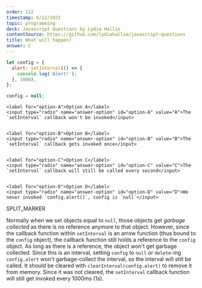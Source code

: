 ```yaml
---
order: 112
timestamp: 6/12/2021
topic: programming
deck: Javascript Questions by Lydia Hallie
contentSource: https://github.com/lydiahallie/javascript-questions
title: What will happen?
answer: C
---
```


  

```javascript
let config = {
  alert: setInterval(() => {
    console.log('Alert!');
  }, 1000),
};

config = null;
```


    <label for="option-A">Option A</label>
    <input type="radio" name="answer-option" id="option-A" value="A">The `setInterval` callback won't be invoked</input>
    

    <label for="option-B">Option B</label>
    <input type="radio" name="answer-option" id="option-B" value="B">The `setInterval` callback gets invoked once</input>
    

    <label for="option-C">Option C</label>
    <input type="radio" name="answer-option" id="option-C" value="C">The `setInterval` callback will still be called every second</input>
    

    <label for="option-D">Option D</label>
    <input type="radio" name="answer-option" id="option-D" value="D">We never invoked `config.alert()`, config is `null`</input>
    




SPLIT_MARKER

Normally when we set objects equal to `null`, those objects get _garbage collected_ as there is no reference anymore to that object. However, since the callback function within `setInterval` is an arrow function (thus bound to the `config` object), the callback function still holds a reference to the `config` object. 
As long as there is a reference, the object won't get garbage collected. 
Since this is an interval, setting `config` to `null` or `delete`-ing `config.alert` won't garbage-collect the interval, so the interval will still be called. 
It should be cleared with `clearInterval(config.alert)` to remove it from memory.
Since it was not cleared, the `setInterval` callback function will still get invoked every 1000ms (1s).



